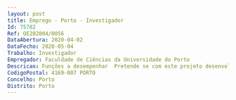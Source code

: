 ```yaml
--- 
layout: post
title: Emprego - Porto - Investigador
Id: 75782
Ref: OE202004/0056
DataAbertura: 2020-04-02
DataFecho: 2020-05-04
Trabalho: Investigador
Empregador: Faculdade de Ciências da Universidade do Porto
Descricao: Funções a desempenhar  Pretende se com este projeto desenvolver o primeiro dispositivo 3D de armazenamento de dados utilizando redes auto organizadas de nanofios cilíndricos (nanofibras). O uso de nanofibras neste tipo de dispositivos possui enormes vantagens relativamente às nanofitas  o uso de técnicas de fabrico simples e baratas, que facilitam a implementação industrial e permitem controlar o tamanho dos bits magnéticos  a possibilidade de introduzir constrições químicas (em vez de ranhuras) para a fixação das paredes de domínio magnéticas, evitando o indesejável aquecimento local  e a eliminação do chamado “Walker breakdown”, uma das maiores limitações da velocidade de propagação destas paredes em nanofitas. Deste modo, pretende se controlar o movimento dos domínios magnéticos em nanofibras individuais e respetivas redes ordenadas 3D, desenvolvendo dispositivos de armazenamento magnético mais rápidos e com uma maior capacidade e fiabilidade, fabricados com métodos de baixo custo. É também importante realizar simulações micromagnéticas do movimento de paredes de domínio magnético em nanofios cilíndricos, em paralelo com o trabalho experimental, por forma a otimizar os parâmetros de fabricação das nanofibras e melhorar a interpretação dos resultados magnéticos obtidos.  Para isso, as principais funções a desempenhar pelo candidato serão   Medir e analisar as propriedades magnéticas de nanofibras individuais e respetivas redes ordenadas  Contactar eletricamente nanofibras magnéticos individuais e respetivas redes ordenadas, utilizando técnicas de nano litografia em ambiente de sala limpa  Medir a injeção, fixação, libertação e propagação de paredes de domínio magnético em nanofibras individuais e respetivas redes ordenadas   Realizar simulações micromagnéticas da injeção, fixação, libertação e propagação de paredes de domínio magnético nas nanofibras fabricadas e respetivas redes ordenadas  Desenhar um protótipo final de um dispositivo de memória magnética 3D tendo em conta os resultados obtidos ao longo do projeto
CodigoPostal: 4169-007 PORTO
Concelho: Porto
Distrito: Porto
--- 
```

